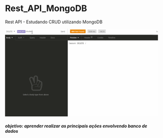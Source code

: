 # Rest_API_MongoDB
Rest API - Estudando CRUD utilizando MongoDB

![imagem1 do projeto](https://github.com/ProgramadorLeandroSantos/Rest_API_MongoDB/blob/master/mongodb2.gif)

##### objetivo: aprender realizar as principais ações envolvendo banco de dados 
